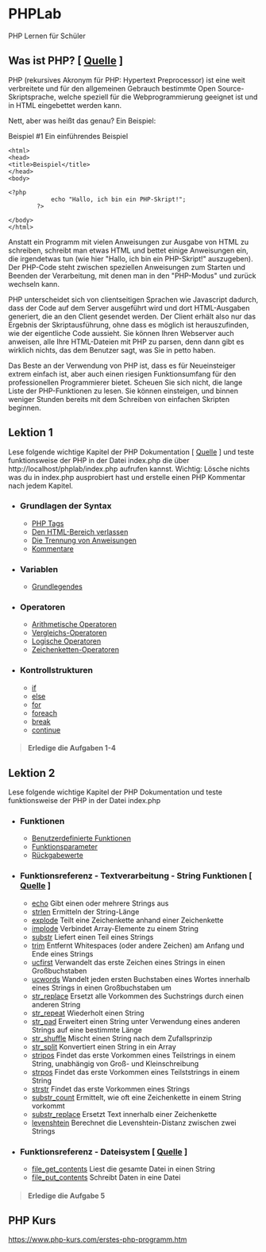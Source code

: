 # PHPLab
PHP Lernen für Schüler

## Was ist PHP? [ [Quelle](https://www.php.net/manual/de/intro-whatis.php) ]

PHP (rekursives Akronym für PHP: Hypertext Preprocessor) ist eine weit verbreitete und für den allgemeinen Gebrauch bestimmte Open Source-Skriptsprache, welche speziell für die Webprogrammierung geeignet ist und in HTML eingebettet werden kann.

Nett, aber was heißt das genau? Ein Beispiel:

Beispiel #1 Ein einführendes Beispiel
```<!DOCTYPE html>
<html>
<head>
<title>Beispiel</title>
</head>
<body>

<?php
            echo "Hallo, ich bin ein PHP-Skript!";
        ?>

</body>
</html>
```

Anstatt ein Programm mit vielen Anweisungen zur Ausgabe von HTML zu schreiben, schreibt man etwas HTML und bettet einige Anweisungen ein, die irgendetwas tun (wie hier "Hallo, ich bin ein PHP-Skript!" auszugeben). Der PHP-Code steht zwischen speziellen Anweisungen <?php und ?> zum Starten und Beenden der Verarbeitung, mit denen man in den "PHP-Modus" und zurück wechseln kann.

PHP unterscheidet sich von clientseitigen Sprachen wie Javascript dadurch, dass der Code auf dem Server ausgeführt wird und dort HTML-Ausgaben generiert, die an den Client gesendet werden. Der Client erhält also nur das Ergebnis der Skriptausführung, ohne dass es möglich ist herauszufinden, wie der eigentliche Code aussieht. Sie können Ihren Webserver auch anweisen, alle Ihre HTML-Dateien mit PHP zu parsen, denn dann gibt es wirklich nichts, das dem Benutzer sagt, was Sie in petto haben.

Das Beste an der Verwendung von PHP ist, dass es für Neueinsteiger extrem einfach ist, aber auch einen riesigen Funktionsumfang für den professionellen Programmierer bietet. Scheuen Sie sich nicht, die lange Liste der PHP-Funktionen zu lesen. Sie können einsteigen, und binnen weniger Stunden bereits mit dem Schreiben von einfachen Skripten beginnen.




## Lektion 1 
Lese folgende wichtige Kapitel der PHP Dokumentation [ [Quelle](https://www.php.net/manual/de/langref.php) ] und teste
funktionsweise der PHP in der Datei index.php die über http://localhost/phplab/index.php aufrufen kannst.
Wichtig: Lösche nichts was du in index.php ausprobiert hast und erstelle einen PHP Kommentar nach jedem Kapitel.

- ### Grundlagen der Syntax
  - [PHP Tags](https://www.php.net/manual/de/language.basic-syntax.phptags.php)
  - [Den HTML-Bereich verlassen](https://www.php.net/manual/de/language.basic-syntax.phpmode.php)
  - [Die Trennung von Anweisungen](https://www.php.net/manual/de/language.basic-syntax.instruction-separation.php)
  - [Kommentare](https://www.php.net/manual/de/language.basic-syntax.comments.php)
- ### Variablen
  - [Grundlegendes](https://www.php.net/manual/de/language.variables.basics.php)
- ### Operatoren
  - [Arithmetische Operatoren](https://www.php.net/manual/de/language.operators.arithmetic.php)
  - [Vergleichs-Operatoren](https://www.php.net/manual/de/language.operators.comparison.php)
  - [Logische Operatoren](https://www.php.net/manual/de/language.operators.logical.php)
  - [Zeichenketten-Operatoren](https://www.php.net/manual/de/language.operators.string.php)
- ### Kontrollstrukturen
  - [if](https://www.php.net/manual/de/control-structures.if.php)
  - [else](https://www.php.net/manual/de/control-structures.else.php)
  - [for](https://www.php.net/manual/de/control-structures.for.php)
  - [foreach](https://www.php.net/manual/de/control-structures.foreach.php)
  - [break](https://www.php.net/manual/de/control-structures.break.php)
  - [continue](https://www.php.net/manual/de/control-structures.continue.php)

> #### Erledige die Aufgaben 1-4



## Lektion 2
Lese folgende wichtige Kapitel der PHP Dokumentation und teste
funktionsweise der PHP in der Datei index.php

- ### Funktionen
  - [Benutzerdefinierte Funktionen](https://www.php.net/manual/de/functions.user-defined.php)
  - [Funktionsparameter](https://www.php.net/manual/de/functions.arguments.php)
  - [Rückgabewerte](https://www.php.net/manual/de/functions.returning-values.php)
- ### Funktionsreferenz - Textverarbeitung - String Funktionen [ [Quelle](https://www.php.net/manual/de/refs.basic.text.php) ]
  - [echo](https://www.php.net/manual/de/function.echo.php) Gibt einen oder mehrere Strings aus
  - [strlen](https://www.php.net/manual/de/function.strlen.php) Ermitteln der String-Länge
  - [explode](https://www.php.net/manual/de/function.explode.php) Teilt eine Zeichenkette anhand einer Zeichenkette
  - [implode](https://www.php.net/manual/de/function.implode.php) Verbindet Array-Elemente zu einem String
  - [substr](https://www.php.net/manual/de/function.substr.php) Liefert einen Teil eines Strings
  - [trim](https://www.php.net/manual/de/function.trim.php) Entfernt Whitespaces (oder andere Zeichen) am Anfang und Ende eines Strings
  - [ucfirst](https://www.php.net/manual/de/function.ucfirst.php) Verwandelt das erste Zeichen eines Strings in einen Großbuchstaben
  - [ucwords](https://www.php.net/manual/de/function.ucwords.php) Wandelt jeden ersten Buchstaben eines Wortes innerhalb eines Strings in einen Großbuchstaben um
  - [str_replace](https://www.php.net/manual/de/function.str-replace.php) Ersetzt alle Vorkommen des Suchstrings durch einen anderen String
  - [str_repeat](https://www.php.net/manual/de/function.str-repeat.php) Wiederholt einen String
  - [str_pad](https://www.php.net/manual/de/function.str-pad.php) Erweitert einen String unter Verwendung eines anderen Strings auf eine bestimmte Länge
  - [str_shuffle](https://www.php.net/manual/de/function.str-shuffle.php) Mischt einen String nach dem Zufallsprinzip
  - [str_split](https://www.php.net/manual/de/function.str-split.php) Konvertiert einen String in ein Array
  - [stripos](https://www.php.net/manual/de/function.stripos.php) Findet das erste Vorkommen eines Teilstrings in einem String, unabhängig von Groß- und Kleinschreibung
  - [strpos](https://www.php.net/manual/de/function.strpos.php) Findet das erste Vorkommen eines Teilststrings in einem String
  - [strstr](https://www.php.net/manual/de/function.strstr.php) Findet das erste Vorkommen eines Strings
  - [substr_count](https://www.php.net/manual/de/function.substr-count.php) Ermittelt, wie oft eine Zeichenkette in einem String vorkommt
  - [substr_replace](https://www.php.net/manual/de/function.substr-replace.php) Ersetzt Text innerhalb einer Zeichenkette
  - [levenshtein](https://www.php.net/manual/de/function.levenshtein.php) Berechnet die Levenshtein-Distanz zwischen zwei Strings
- ### Funktionsreferenz - Dateisystem [ [Quelle](https://www.php.net/manual/de/ref.filesystem.php) ]
  - [file_get_contents](https://www.php.net/manual/de/function.file-get-contents.php) Liest die gesamte Datei in einen String
  - [file_put_contents](https://www.php.net/manual/de/function.file-put-contents.php) Schreibt Daten in eine Datei



> #### Erledige die Aufgabe 5




## PHP Kurs
https://www.php-kurs.com/erstes-php-programm.htm






